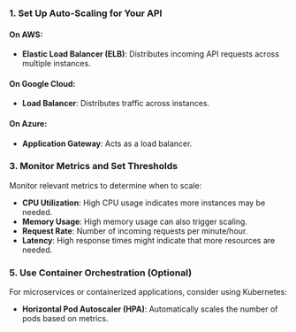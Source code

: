 
### 1. Set Up Auto-Scaling for Your API

#### On AWS:
- **Elastic Load Balancer (ELB)**: Distributes incoming API requests across multiple instances.
#### On Google Cloud:
- **Load Balancer**: Distributes traffic across instances.
#### On Azure:
- **Application Gateway**: Acts as a load balancer.
### 3. Monitor Metrics and Set Thresholds
Monitor relevant metrics to determine when to scale:
- **CPU Utilization**: High CPU usage indicates more instances may be needed.
- **Memory Usage**: High memory usage can also trigger scaling.
- **Request Rate**: Number of incoming requests per minute/hour.
- **Latency**: High response times might indicate that more resources are needed.

### 5. Use Container Orchestration (Optional)
For microservices or containerized applications, consider using Kubernetes:
- **Horizontal Pod Autoscaler (HPA)**: Automatically scales the number of pods based on metrics.